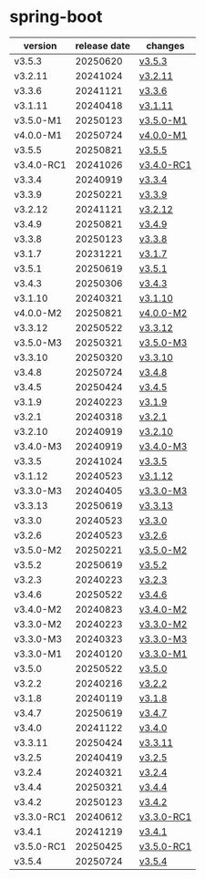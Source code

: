 # spring-boot	


|version|release date|changes|
|---|---|---|
|v3.5.3|20250620|[v3.5.3](./v3.5.3-20250620.md)|
|v3.2.11|20241024|[v3.2.11](./v3.2.11-20241024.md)|
|v3.3.6|20241121|[v3.3.6](./v3.3.6-20241121.md)|
|v3.1.11|20240418|[v3.1.11](./v3.1.11-20240418.md)|
|v3.5.0-M1|20250123|[v3.5.0-M1](./v3.5.0-M1-20250123.md)|
|v4.0.0-M1|20250724|[v4.0.0-M1](./v4.0.0-M1-20250724.md)|
|v3.5.5|20250821|[v3.5.5](./v3.5.5-20250821.md)|
|v3.4.0-RC1|20241026|[v3.4.0-RC1](./v3.4.0-RC1-20241026.md)|
|v3.3.4|20240919|[v3.3.4](./v3.3.4-20240919.md)|
|v3.3.9|20250221|[v3.3.9](./v3.3.9-20250221.md)|
|v3.2.12|20241121|[v3.2.12](./v3.2.12-20241121.md)|
|v3.4.9|20250821|[v3.4.9](./v3.4.9-20250821.md)|
|v3.3.8|20250123|[v3.3.8](./v3.3.8-20250123.md)|
|v3.1.7|20231221|[v3.1.7](./v3.1.7-20231221.md)|
|v3.5.1|20250619|[v3.5.1](./v3.5.1-20250619.md)|
|v3.4.3|20250306|[v3.4.3](./v3.4.3-20250306.md)|
|v3.1.10|20240321|[v3.1.10](./v3.1.10-20240321.md)|
|v4.0.0-M2|20250821|[v4.0.0-M2](./v4.0.0-M2-20250821.md)|
|v3.3.12|20250522|[v3.3.12](./v3.3.12-20250522.md)|
|v3.5.0-M3|20250321|[v3.5.0-M3](./v3.5.0-M3-20250321.md)|
|v3.3.10|20250320|[v3.3.10](./v3.3.10-20250320.md)|
|v3.4.8|20250724|[v3.4.8](./v3.4.8-20250724.md)|
|v3.4.5|20250424|[v3.4.5](./v3.4.5-20250424.md)|
|v3.1.9|20240223|[v3.1.9](./v3.1.9-20240223.md)|
|v3.2.1|20240318|[v3.2.1](./v3.2.1-20240318.md)|
|v3.2.10|20240919|[v3.2.10](./v3.2.10-20240919.md)|
|v3.4.0-M3|20240919|[v3.4.0-M3](./v3.4.0-M3-20240919.md)|
|v3.3.5|20241024|[v3.3.5](./v3.3.5-20241024.md)|
|v3.1.12|20240523|[v3.1.12](./v3.1.12-20240523.md)|
|v3.3.0-M3|20240405|[v3.3.0-M3](./v3.3.0-M3-20240405.md)|
|v3.3.13|20250619|[v3.3.13](./v3.3.13-20250619.md)|
|v3.3.0|20240523|[v3.3.0](./v3.3.0-20240523.md)|
|v3.2.6|20240523|[v3.2.6](./v3.2.6-20240523.md)|
|v3.5.0-M2|20250221|[v3.5.0-M2](./v3.5.0-M2-20250221.md)|
|v3.5.2|20250619|[v3.5.2](./v3.5.2-20250619.md)|
|v3.2.3|20240223|[v3.2.3](./v3.2.3-20240223.md)|
|v3.4.6|20250522|[v3.4.6](./v3.4.6-20250522.md)|
|v3.4.0-M2|20240823|[v3.4.0-M2](./v3.4.0-M2-20240823.md)|
|v3.3.0-M2|20240223|[v3.3.0-M2](./v3.3.0-M2-20240223.md)|
|v3.3.0-M3|20240323|[v3.3.0-M3](./v3.3.0-M3-20240323.md)|
|v3.3.0-M1|20240120|[v3.3.0-M1](./v3.3.0-M1-20240120.md)|
|v3.5.0|20250522|[v3.5.0](./v3.5.0-20250522.md)|
|v3.2.2|20240216|[v3.2.2](./v3.2.2-20240216.md)|
|v3.1.8|20240119|[v3.1.8](./v3.1.8-20240119.md)|
|v3.4.7|20250619|[v3.4.7](./v3.4.7-20250619.md)|
|v3.4.0|20241122|[v3.4.0](./v3.4.0-20241122.md)|
|v3.3.11|20250424|[v3.3.11](./v3.3.11-20250424.md)|
|v3.2.5|20240419|[v3.2.5](./v3.2.5-20240419.md)|
|v3.2.4|20240321|[v3.2.4](./v3.2.4-20240321.md)|
|v3.4.4|20250321|[v3.4.4](./v3.4.4-20250321.md)|
|v3.4.2|20250123|[v3.4.2](./v3.4.2-20250123.md)|
|v3.3.0-RC1|20240612|[v3.3.0-RC1](./v3.3.0-RC1-20240612.md)|
|v3.4.1|20241219|[v3.4.1](./v3.4.1-20241219.md)|
|v3.5.0-RC1|20250425|[v3.5.0-RC1](./v3.5.0-RC1-20250425.md)|
|v3.5.4|20250724|[v3.5.4](./v3.5.4-20250724.md)|
